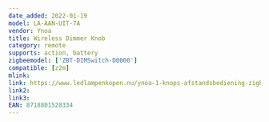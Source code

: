 ```yaml
---
date_added: 2022-01-19
model: LA-AAN-UIT-7A
vendor: Ynoa
title: Wireless Dimmer Knob
category: remote
supports: action, battery
zigbeemodel: ['ZBT-DIMSwitch-D0000']
compatible: [z2m]
mlink: 
link: https://www.ledlampenkopen.nu/ynoa-1-knops-afstandsbediening-zigbee-3-0.html
link2: 
link3: 
EAN: 8718801528334
---
```

 
